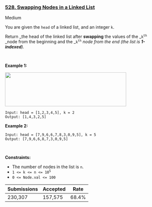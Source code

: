 ### [528. Swapping Nodes in a Linked List](https://leetcode.com/problems/swapping-nodes-in-a-linked-list/)

Medium

You are given the `` head `` of a linked list, and an integer `` k ``.

Return _the head of the linked list after __swapping__ the values of the _<code>k<sup>th</sup></code> _node from the beginning and the _<code>k<sup>th</sup></code> _node from the end (the list is __1-indexed__)._

 

__Example 1:__

<img alt="" src="https://assets.leetcode.com/uploads/2020/09/21/linked1.jpg" style="width: 400px; height: 112px;"/>

```
Input: head = [1,2,3,4,5], k = 2
Output: [1,4,3,2,5]
```

__Example 2:__

```
Input: head = [7,9,6,6,7,8,3,0,9,5], k = 5
Output: [7,9,6,6,8,7,3,0,9,5]
```

 

__Constraints:__

*   The number of nodes in the list is `` n ``.
*   <code>1 <= k <= n <= 10<sup>5</sup></code>
*   `` 0 <= Node.val <= 100 ``

| Submissions    | Accepted     | Rate   |
| -------------- | ------------ | ------ |
| 230,307 | 157,575 | 68.4% |